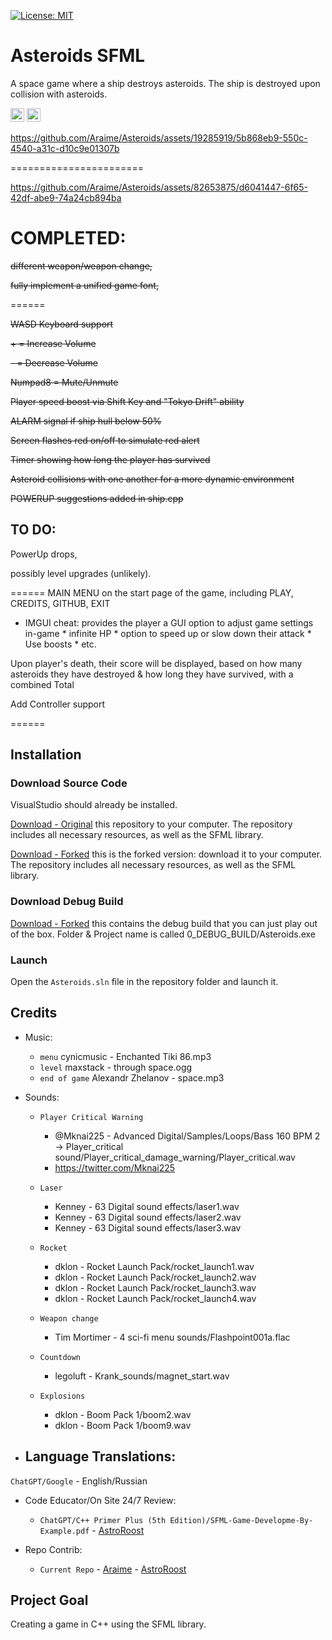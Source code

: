 [![License: MIT](https://img.shields.io/badge/License-MIT-green.svg)](https://opensource.org/licenses/MIT)

# Asteroids SFML
A space game where a ship destroys asteroids. The ship is destroyed upon collision with asteroids.

<kbd>[<img title="English (United States)" alt="English (United States)" src="https://cdn.statically.io/gh/hjnilsson/country-flags/master/svg/us.svg" width="22">](Translations/README.en.md)</kbd>
<kbd>[<img title="Russian language" alt="Russian language" src="https://cdn.statically.io/gh/hjnilsson/country-flags/master/svg/ru.svg" width="22">](Translations/README.ru.md)</kbd>

https://github.com/Araime/Asteroids/assets/19285919/5b868eb9-550c-4540-a31c-d10c9e01307b

=======================

https://github.com/Araime/Asteroids/assets/82653875/d6041447-6f65-42df-abe9-74a24cb894ba

# COMPLETED:
~~different weapon/weapon change,~~

~~fully implement a unified game font,~~

======

~~WASD Keyboard support~~

~~+ = Increase Volume~~

~~- = Decrease Volume~~

~~Numpad8 = Mute/Unmute~~

~~Player speed boost via Shift Key and "Tokyo Drift" ability~~

~~ALARM signal if ship hull below 50%~~

~~Screen flashes red on/off to simulate red alert~~

~~Timer showing how long the player has survived~~

~~Asteroid collisions with one another for a more dynamic environment~~

~~POWERUP suggestions added in ship.cpp~~

## TO DO:

PowerUp drops,

possibly level upgrades (unlikely).

======
MAIN MENU on the start page of the game, including PLAY, CREDITS, GITHUB, EXIT

- IMGUI cheat: provides the player a GUI option to adjust game settings in-game
        * infinite HP
        * option to speed up or slow down their attack
        * Use boosts
        * etc.
  
Upon player's death, their score will be displayed, based on how many asteroids they have destroyed & how long they have survived, with a combined Total

Add Controller support

======

## Installation

### Download Source Code

VisualStudio should already be installed.

[Download - Original](https://github.com/Araime/Asteroids/archive/master.zip) this repository to your computer. 
The repository includes all necessary resources, as well as the SFML library.

[Download - Forked](https://github.com/AstroRoost/Contrib_Asteroids_Araime/tree/master) this is the forked version: download it to your computer. 
The repository includes all necessary resources, as well as the SFML library.

### Download Debug Build
[Download - Forked](https://github.com/AstroRoost/Contrib_Asteroids_Araime/tree/master) this contains the debug build that you can just play out of the box. Folder & Project name is called 0_DEBUG_BUILD/Asteroids.exe

### Launch

Open the `Asteroids.sln` file in the repository folder and launch it.

## Credits
- Music:  
	- `menu` cynicmusic - Enchanted Tiki 86.mp3
	- `level` maxstack - through space.ogg  
	- `end of game` Alexandr Zhelanov - space.mp3  

- Sounds:
  
    - `Player Critical Warning` 
		- @Mknai225 - Advanced Digital/Samples/Loops/Bass 160 BPM 2 -> Player_critical sound/Player_critical_damage_warning/Player_critical.wav
   		- https://twitter.com/Mknai225 
  
    - `Laser` 
		- Kenney - 63 Digital sound effects/laser1.wav  
		- Kenney - 63 Digital sound effects/laser2.wav  
		- Kenney - 63 Digital sound effects/laser3.wav

	- `Rocket`
 		- dklon - Rocket Launch Pack/rocket_launch1.wav  
		- dklon - Rocket Launch Pack/rocket_launch2.wav  
		- dklon - Rocket Launch Pack/rocket_launch3.wav  
		- dklon - Rocket Launch Pack/rocket_launch4.wav  

	- `Weapon change`
		- Tim Mortimer - 4 sci-fi menu sounds/Flashpoint001a.flac  

	- `Countdown`
		- legoluft - Krank_sounds/magnet_start.wav  

	- `Explosions`
		- dklon - Boom Pack 1/boom2.wav  
		- dklon - Boom Pack 1/boom9.wav
    
 -  Language Translations:
     -

 `ChatGPT/Google`
       		- English/Russian
-  Code Educator/On Site 24/7 Review:
     - `ChatGPT/C++ Primer Plus (5th Edition)/SFML-Game-Developme-By-Example.pdf`
       		-  [AstroRoost](https://github.com/AstroRoost/Contrib_Asteroids_Araime/tree/master) 
       
-  Repo Contrib:
     - `Current Repo`
       		- [Araime](https://github.com/AstroRoost/Contrib_Asteroids_Araime/tree/master)
       		- [AstroRoost](https://github.com/AstroRoost/Contrib_Asteroids_Araime/tree/master) 

## Project Goal

Creating a game in C++ using the SFML library.
